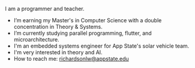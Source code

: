 I am a programmer and teacher.
<!--
**loganwrichardson/loganwrichardson** is a ✨ _special_ ✨ repository because its `README.md` (this file) appears on your GitHub profile.

Here are some ideas to get you started:

I’m currently earning my master's in Computer Science with a double concentration in Theory & Systems.
I’m currently learning Data Structures, Y86 architecture, and theory.
- 👯 I’m looking to collaborate on ...
- 🤔 I’m looking for help with ...
- 💬 Ask me about ...
- 📫 How to reach me: ...
- 😄 Pronouns: ...
- ⚡ Fun fact: ...
-->

- I’m earning my Master's in Computer Science with a double concentration in Theory & Systems.
- I’m currently studying parallel programming, flutter, and microarchitecture.
- I'm an embedded systems engineer for App State's solar vehicle team.
- I'm very interested in theory and AI.
- How to reach me: richardsonlw@appstate.edu
